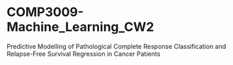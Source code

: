 # COMP3009-Machine_Learning_CW2
Predictive Modelling of Pathological Complete Response Classification and Relapse-Free Survival Regression in Cancer Patients
